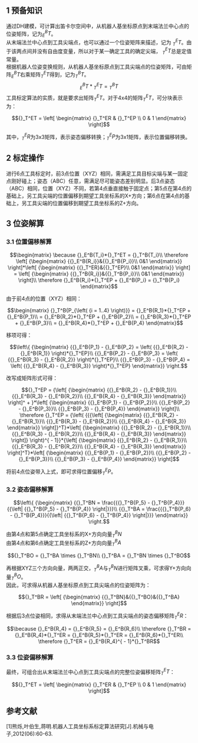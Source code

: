 ## 1 预备知识  
通过DH建模，可计算出笛卡尔空间中，从机器人基坐标原点到末端法兰中心点的位姿矩阵，记为$`_{E}^{B}T`$。  
从末端法兰中心点到工具尖端点，也可以通过一个位姿矩阵来描述，记为 $`_{T}^{E}T`$。由于该两点间并没有自由度变量，所以对于某一确定工具的确定尖端， $`_{T}^{E}T`$总是定值常量。  
根据机器人位姿变换规则，从机器人基坐标原点到工具尖端点的位姿矩阵，可由矩阵$`_{E}^{B}T`$右乘矩阵$`_{T}^{E}T`$得到，记为$`_{T}^{B}T`$。
$${}_E^BT*{}_T^ET = {}_T^BT$$
工具标定算法的实质，就是要求出矩阵$`_{T}^{E}T`$。对于4x4的矩阵$`_{T}^{E}T`$，可分块表示为：  
```math
{}_T^ET = \left[
    \begin{matrix}
    {}_T^ER & {}_T^EP \\
    0 & 1
    \end{matrix}
    \right]
```
其中，$`_{T}^{E}R`$为3x3矩阵，表示姿态偏移转换；$`_{T}^{E}P`$为3x1矩阵，表示位置偏移转换。  

## 2 标定操作  
进行6点工具标定时，前3点位置（XYZ）相同，需满足工具目标尖端与某一固定点刚好碰上；姿态（ABC）任意，需满足尽可能姿态差别明显。后3点姿态（ABC）相同，位置（XYZ）不同，若第4点垂直接触于固定点；第5点在第4点的基础上，另工具尖端的位置偏移到期望工具坐标系的X+方向；第6点在第4点的基础上，另工具尖端的位置偏移到期望工具坐标系的Z+方向。  

## 3 位姿解算  
### 3.1 位置偏移解算  
```math
\begin{matrix}
\because
{}_E^B{T_i}*{}_T^ET = {}_T^B{T_i}\\

\therefore \left[ {\begin{matrix}
{{}_E^B{R_i}}&{{}_E^B{P_i}}\\
0&1
\end{matrix}} \right]*\left[ {\begin{matrix}
{{}_T^ER}&{{}_T^EP}\\
0&1
\end{matrix}} \right] = \left[ {\begin{matrix}
{{}_T^B{R_i}}&{{}_T^B{P_i}}\\
0&1
\end{matrix}} \right]\\

\therefore {}_E^B{R_i}*{}_T^EP + {}_E^B{P_i} = {}_T^B{P_i}
\end{matrix}
```
由于前4点的位置（XYZ）相同：
```math
\begin{matrix}
{}_T^B{P_{\left( {i = 1..4} \right)}} = {}_E^B{R_1}*{}_T^EP + {}_E^B{P_1}\\
 = {}_E^B{R_2}*{}_T^EP + {}_E^B{P_2}\\
 = {}_E^B{R_3}*{}_T^EP + {}_E^B{P_3}\\
 = {}_E^B{R_4}*{}_T^EP + {}_E^B{P_4}
\end{matrix}
```

移项可得：
```math
\left\{ {\begin{matrix}
{{}_E^B{P_1} - {}_E^B{P_2} = \left( {{}_E^B{R_2} - {}_E^B{R_1}} \right)*{}_T^EP}\\
{{}_E^B{P_2} - {}_E^B{P_3} = \left( {{}_E^B{R_3} - {}_E^B{R_2}} \right)*{}_T^EP}\\
{{}_E^B{P_3} - {}_E^B{P_4} = \left( {{}_E^B{R_4} - {}_E^B{R_3}} \right)*{}_T^EP}
\end{matrix}} \right.
```

改写成矩阵形式可得：
```math
{}_T^EP = {\left[ {\begin{matrix}
{{}_E^B{R_2} - {}_E^B{R_1}}\\
{{}_E^B{R_3} - {}_E^B{R_2}}\\
{{}_E^B{R_4} - {}_E^B{R_3}}
\end{matrix}} \right]^ + }*\left[ {\begin{matrix}
{{}_E^B{P_1} - {}_E^B{P_2}}\\
{{}_E^B{P_2} - {}_E^B{P_3}}\\
{{}_E^B{P_3} - {}_E^B{P_4}}
\end{matrix}} \right]\\

\therefore
{}_T^EP = {\left( {{{\left[ {\begin{matrix}
{{}_E^B{R_2} - {}_E^B{R_1}}\\
{{}_E^B{R_3} - {}_E^B{R_2}}\\
{{}_E^B{R_4} - {}_E^B{R_3}}
\end{matrix}} \right]}^T}*\left[ {\begin{matrix}
{{}_E^B{R_2} - {}_E^B{R_1}}\\
{{}_E^B{R_3} - {}_E^B{R_2}}\\
{{}_E^B{R_4} - {}_E^B{R_3}}
\end{matrix}} \right]} \right)^{ - 1}}*{\left[ {\begin{matrix}
{{}_E^B{R_2} - {}_E^B{R_1}}\\
{{}_E^B{R_3} - {}_E^B{R_2}}\\
{{}_E^B{R_4} - {}_E^B{R_3}}
\end{matrix}} \right]^T}*\left[ {\begin{matrix}
{{}_E^B{P_1} - {}_E^B{P_2}}\\
{{}_E^B{P_2} - {}_E^B{P_3}}\\
{{}_E^B{P_3} - {}_E^B{P_4}}
\end{matrix}} \right]
```
将前4点位姿带入上式，即可求得位置偏移$`_{T}^{E}P`$。

### 3.2 姿态偏移解算  

```math
\left\{ {\begin{matrix}
{{}_T^BN = \frac{{{}_T^B{P_5} - {}_T^B{P_4}}}{{\left| {{}_T^B{P_5} - {}_T^B{P_4}} \right|}}}\\
{{}_T^BA = \frac{{{}_T^B{P_6} - {}_T^B{P_4}}}{{\left| {{}_T^B{P_6} - {}_T^B{P_4}} \right|}}}
\end{matrix}} \right.
```

由第4点和第5点确定工具坐标系的X+方向向量$`_{T}^{B}N`$  
由第4点和第6点确定工具坐标系的Z+方向向量$`_{T}^{B}A`$  

```math
{}_T^BO = {}_T^BA \times {}_T^BN\\
{}_T^BA = {}_T^BN \times {}_T^BO
```

再根据XYZ三个方向向量，两两正交，$`_{T}^{B}A`$与$`_{T}^{B}N`$进行矩阵叉乘，可求得Y+方向向量$`_{T}^{B}O`$。  
因此，可求得从机器人基坐标原点到工具尖端点的位姿矩阵为：
```math
{}_T^BR = \left[ {\begin{matrix}
{{}_T^BN}&{{}_T^BO}&{{}_T^BA}
\end{matrix}} \right]
```

根据后3点位姿相同，求得从末端法兰中心点到工具尖端点的姿态偏移矩阵$`_{T}^{E}R`$：
```math
\because {}_E^B{R_4} = {}_E^B{R_5} = {}_E^B{R_6}\\
\therefore {}_T^BR = {}_E^B{R_4}*{}_T^ER = {}_E^B{R_5}*{}_T^ER = {}_E^B{R_6}*{}_T^ER\\
\therefore {}_T^ER = {}_E^B{R_4}^{ - 1}*{}_T^BR
```

### 3.3 位姿偏移解算
最终，可组合出从末端法兰中心点到工具尖端点的完整位姿偏移矩阵$`_{T}^{E}T`$：
```math
{}_T^ET = \left[
    \begin{matrix}
    {}_T^ER & {}_T^EP \\
    0 & 1
    \end{matrix}
    \right]
```

## 参考文献
[1]熊烁,叶伯生,蒋明.机器人工具坐标系标定算法研究[J].机械与电子,2012(06):60-63.

